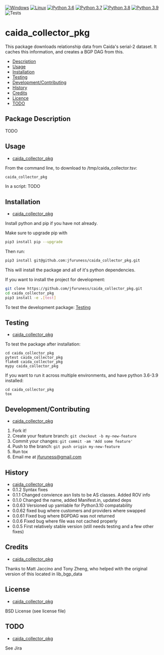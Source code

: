 [![Windows](https://svgshare.com/i/ZhY.svg)](https://svgshare.com/i/ZhY.svg)
[![Linux](https://svgshare.com/i/Zhy.svg)](https://svgshare.com/i/Zhy.svg)
[![Python 3.6](https://img.shields.io/badge/python-3.6-blue.svg)](https://www.python.org/downloads/release/python-360/)
[![Python 3.7](https://img.shields.io/badge/python-3.7-blue.svg)](https://www.python.org/downloads/release/python-370/)
[![Python 3.8](https://img.shields.io/badge/python-3.8-blue.svg)](https://www.python.org/downloads/release/python-380/)
[![Python 3.9](https://img.shields.io/badge/python-3.9-blue.svg)](https://www.python.org/downloads/release/python-390/)
![Tests](https://github.com/jfuruness/caida_collector_pkg/actions/workflows/tests.yml/badge.svg)

# caida\_collector\_pkg
This package downloads relationship data from Caida's serial-2 dataset. It caches this information, and creates a BGP DAG from this.

* [Description](#package-description)
* [Usage](#usage)
* [Installation](#installation)
* [Testing](#testing)
* [Development/Contributing](#developmentcontributing)
* [History](#history)
* [Credits](#credits)
* [Licence](#license)
* [TODO](#todo)

## Package Description

TODO

## Usage
* [caida\_collector\_pkg](#caida_collector_pkg)

From the command line, to download to /tmp/caida_collector.tsv:

```bash
caida_collector_pkg
```

In a script:
TODO

## Installation
* [caida\_collector\_pkg](#caida_collector_pkg)

Install python and pip if you have not already.

Make sure to upgrade pip with

```bash
pip3 install pip --upgrade
```

Then run:

```bash
pip3 install git@github.com:jfuruness/caida_collector_pkg.git
```

This will install the package and all of it's python dependencies.

If you want to install the project for development:
```bash
git clone https://github.com/jfuruness/caida_collector_pkg.git
cd caida_collector_pkg
pip3 install -e .[test]
```

To test the development package: [Testing](#testing)


## Testing
* [caida\_collector\_pkg](#caida_collector_pkg)

To test the package after installation:

```
cd caida_collector_pkg
pytest caida_collector_pkg
flake8 caida_collector_pkg
mypy caida_collector_pkg
```

If you want to run it across multiple environments, and have python 3.6-3.9 installed:

```
cd caida_collector_pkg
tox
```


## Development/Contributing
* [caida\_collector\_pkg](#caida_collector_pkg)

1. Fork it!
2. Create your feature branch: `git checkout -b my-new-feature`
3. Commit your changes: `git commit -am 'Add some feature'`
4. Push to the branch: `git push origin my-new-feature`
5. Run tox
6. Email me at jfuruness@gmail.com

## History
* [caida\_collector\_pkg](#caida_collector_pkg)
* 0.1.2 Syntax fixes
* 0.1.1 Changed convience asn lists to be AS classes. Added ROV info
* 0.1.0 Changed the name, added Manifest.in, updated deps
* 0.0.63 Versioned up yamlable for Python3.10 compatability
* 0.0.62 fixed bug where customers and providers where swapped
* 0.0.61 Fixed bug where BGPDAG was not returned
* 0.0.6 Fixed bug where file was not cached properly
* 0.0.5 First relatively stable version (still needs testing and a few other fixes)

## Credits
* [caida\_collector\_pkg](#caida_collector_pkg)

Thanks to Matt Jaccino and Tony Zheng, who helped with the original version of this located in lib_bgp_data

## License
* [caida\_collector\_pkg](#caida_collector_pkg)

BSD License (see license file)

## TODO
* [caida\_collector\_pkg](#caida_collector_pkg)

See Jira
